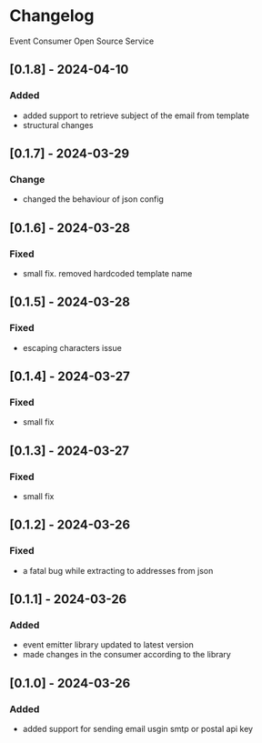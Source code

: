 # Changelog

Event Consumer Open Source Service

## [0.1.8] - 2024-04-10

### Added
- added support to retrieve subject of the email from template
- structural changes

## [0.1.7] - 2024-03-29

### Change
- changed the behaviour of json config

## [0.1.6] - 2024-03-28

### Fixed
- small fix. removed hardcoded template name

## [0.1.5] - 2024-03-28

### Fixed
- escaping characters issue

## [0.1.4] - 2024-03-27

### Fixed
- small fix

## [0.1.3] - 2024-03-27

### Fixed
- small fix

## [0.1.2] - 2024-03-26

### Fixed
- a fatal bug while extracting to addresses from json

## [0.1.1] - 2024-03-26

### Added
- event emitter library updated to latest version
- made changes in the consumer according to the library

## [0.1.0] - 2024-03-26

### Added
- added support for sending email usgin smtp or postal api key